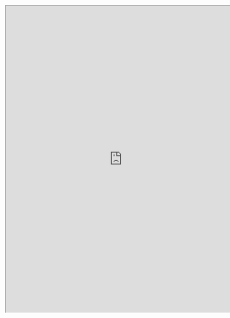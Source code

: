 

<iframe src="https://nbviewer.jupyter.org/github/windmissing/programming_basics_for_ML/blob/master/jupyter/pandas/ReadData.ipynb" width="150%" height="1000"></iframe>